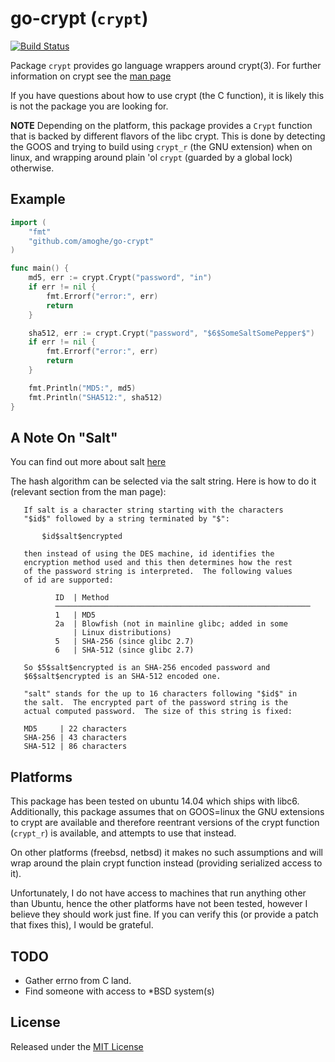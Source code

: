 go-crypt (`crypt`)
==================

[![Build Status](https://travis-ci.org/amoghe/go-crypt.svg)](https://travis-ci.org/amoghe/go-crypt)

Package `crypt` provides go language wrappers around crypt(3). For further information on crypt see the
[man page](http://man7.org/linux/man-pages/man3/crypt.3.html)

If you have questions about how to use crypt (the C function), it is likely this is not the package you
are looking for.

**NOTE** Depending on the platform, this package provides a `Crypt` function that is backed by different
flavors of the libc crypt. This is done by detecting the GOOS and trying to build using `crypt_r` (the GNU
extension) when on linux, and wrapping around plain 'ol `crypt` (guarded by a global lock) otherwise.

Example
-------
```go
import (
	"fmt"
	"github.com/amoghe/go-crypt"
)

func main() {
	md5, err := crypt.Crypt("password", "in")
	if err != nil {
		fmt.Errorf("error:", err)
		return
	}

	sha512, err := crypt.Crypt("password", "$6$SomeSaltSomePepper$")
	if err != nil {
		fmt.Errorf("error:", err)
		return
	}

	fmt.Println("MD5:", md5)
	fmt.Println("SHA512:", sha512)
}
```

A Note On "Salt"
----------------

You can find out more about salt [here](https://en.wikipedia.org/wiki/Salt_(cryptography))

The hash algorithm can be selected via the salt string. Here is how to do it (relevant
section from the man page):

```
   If salt is a character string starting with the characters
   "$id$" followed by a string terminated by "$":

       $id$salt$encrypted

   then instead of using the DES machine, id identifies the
   encryption method used and this then determines how the rest
   of the password string is interpreted.  The following values
   of id are supported:

          ID  | Method
          ─────────────────────────────────────────────────────────
          1   | MD5
          2a  | Blowfish (not in mainline glibc; added in some
              | Linux distributions)
          5   | SHA-256 (since glibc 2.7)
          6   | SHA-512 (since glibc 2.7)

   So $5$salt$encrypted is an SHA-256 encoded password and
   $6$salt$encrypted is an SHA-512 encoded one.

   "salt" stands for the up to 16 characters following "$id$" in
   the salt.  The encrypted part of the password string is the
   actual computed password.  The size of this string is fixed:

   MD5     | 22 characters
   SHA-256 | 43 characters
   SHA-512 | 86 characters
```

Platforms
---------

This package has been tested on ubuntu 14.04 which ships with libc6. Additionally, this package assumes
that on GOOS=linux the GNU extensions to crypt are available and therefore reentrant versions of the
crypt function (`crypt_r`) is available, and attempts to use that instead.

On other platforms (freebsd, netbsd) it makes no such assumptions and will wrap around the plain crypt
function instead (providing serialized access to it).

Unfortunately, I do not have access to machines that run anything other than Ubuntu, hence the other
platforms have not been tested, however I believe they should work just fine. If you can verify this
(or provide a patch that fixes this), I would be grateful.

TODO
----

* Gather errno from C land.
* Find someone with access to *BSD system(s)

License
-------

Released under the [MIT License](LICENSE)
